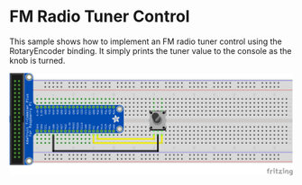﻿# FM Radio Tuner Control

This sample shows how to implement an FM radio tuner control using the RotaryEncoder binding. It simply prints the tuner value to the console as the knob is turned.

![](RotaryEncoder.Sample_bb.png)

